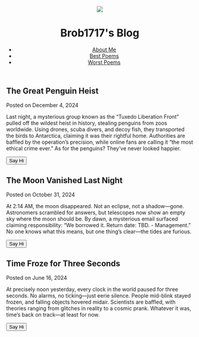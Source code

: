 <!DOCTYPE html>
<html>
    <link rel="icon" type="image" href='https://br43d3nr01.github.io/brob1717/ohno.png'>
<head>
  <link href="/normalize.css" rel="stylesheet">
</head>
<body>
  <header>
    <img src='https://br43d3nr01.github.io/brob1717/ohno.png'>
    <h1>Brob1717's Blog</h1>
    <ul>
      <li><a href="#">About Me</a></li>
      <li><a href="#">Best Poems</a></li>
      <li><a href="#">Worst Poems</a></li>
    </ul>
  </header>
  <article>
    <h2>The Great Penguin Heist</h2>
    <p>Posted on December 4, 2024</p>
<p>Last night, a mysterious group known as the “Tuxedo Liberation Front” pulled off the wildest heist in history, stealing penguins from zoos worldwide. Using drones, scuba divers, and decoy fish, they transported the birds to Antarctica, claiming it was their rightful home.
Authorities are baffled by the operation’s precision, while online fans are calling it “the most ethical crime ever.” As for the penguins? They’ve never looked happier.
</p>
<button>Say Hi</button>
  </article>
  <article>
    <h2>The Moon Vanished Last Night</h2>
    <p>Posted on October 31, 2024</p>
<p>At 2:14 AM, the moon disappeared. Not an eclipse, not a shadow—gone. Astronomers scrambled for answers, but telescopes now show an empty sky where the moon should be.
By dawn, a mysterious email surfaced claiming responsibility: “We borrowed it. Return date: TBD. - Management.” No one knows what this means, but one thing’s clear—the tides are furious.</p>
<button>Say Hi</button>
  </article>
  <article>
    <h2>Time Froze for Three Seconds</h2>
    <p>Posted on June 16, 2024</p>
<p>At precisely noon yesterday, every clock in the world paused for three seconds. No alarms, no ticking—just eerie silence. People mid-blink stayed frozen, and falling objects hovered midair.
Scientists are baffled, with theories ranging from glitches in reality to a cosmic prank. Whatever it was, time’s back on track—at least for now.</p>
<button>Say Hi</button>
  </article>
<script>
  $("button").on("click", function() {
     alert("Clicked!");
   });
</script>
</body>
</html>
